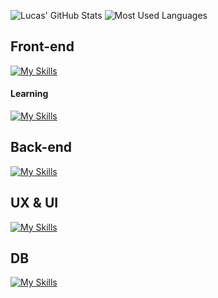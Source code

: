 ![Lucas' GitHub Stats](https://github-readme-stats.vercel.app/api?username=Luckaas&theme=blue-green)
![Most Used Languages](https://github-readme-stats.vercel.app/api/top-langs/?username=Luckaas&theme=blue-green)

## Front-end
[![My Skills](https://skillicons.dev/icons?i=sass,&theme=ligh)](https://skillicons.dev)
#### Learning
[![My Skills](https://skillicons.dev/icons?i=angular,&theme=ligh)](https://skillicons.dev)

## Back-end
[![My Skills](https://skillicons.dev/icons?i=cs,&theme=ligh)](https://skillicons.dev)

## UX & UI
[![My Skills](https://skillicons.dev/icons?i=figma,xd,ps,&theme=ligh)](https://skillicons.dev)

## DB
[![My Skills](https://skillicons.dev/icons?i=mysql&theme=ligh)](https://skillicons.dev)
